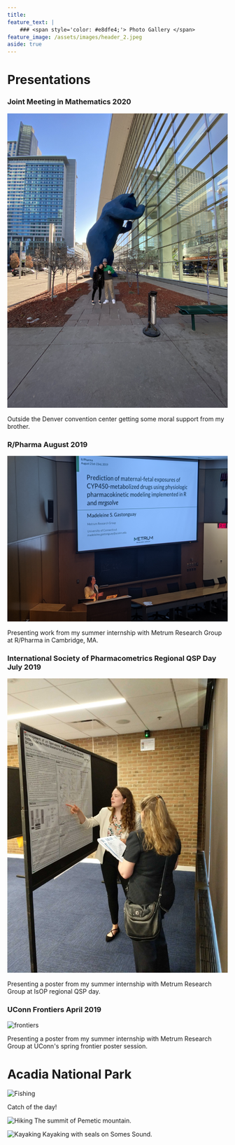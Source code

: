 ```yaml
---
title: 
feature_text: |
    ### <span style='color: #e8dfe4;'> Photo Gallery </span>
feature_image: /assets/images/header_2.jpeg
aside: true
---
```



# Presentations

### Joint Meeting in Mathematics 2020
![JMM](assets/images/JMM.jpeg)

Outside the Denver convention center getting some moral support from my brother.

### R/Pharma August 2019
![R/pharma](assets/images/Rinpharma.jpg)

Presenting work from my summer internship with Metrum Research Group at R/Pharma in Cambridge, MA.

### International Society of Pharmacometrics Regional QSP Day July 2019
![QSP](assets/images/QSP.jpg)

Presenting a poster from my summer internship with Metrum Research Group at IsOP regional QSP day.

### UConn Frontiers April 2019
![frontiers](assets/images/frontiers.png)

Presenting a poster from my summer internship with Metrum Research Group at UConn's spring frontier poster session.

# Acadia National Park

![Fishing](assets/images/fishing.png)

Catch of the day!

![Hiking](assets/images/hiking.png)
The summit of Pemetic mountain.

![Kayaking](assets/images/kayaking.png)
Kayaking with seals on Somes Sound.

